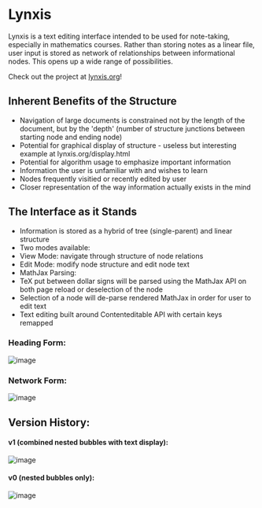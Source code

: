 # Lynxis
Lynxis is a text editing interface intended to be used for note-taking, especially in mathematics courses. Rather than storing notes as a linear file, user input is stored as network of relationships between informational nodes. This opens up a wide range of possibilities.

Check out the project at [lynxis.org](http://lynxis.org/)!

## Inherent Benefits of the Structure
* Navigation of large documents is constrained not by the length of the document, but by the 'depth' (number of structure junctions between starting node and ending node)
* Potential for graphical display of structure - useless but interesting example at lynxis.org/display.html
* Potential for algorithm usage to emphasize important information
* Information the user is unfamiliar with and wishes to learn
* Nodes frequently visitied or recently edited by user
* Closer representation of the way information actually exists in the mind

## The Interface as it Stands
* Information is stored as a hybrid of tree (single-parent) and linear structure
* Two modes available:
* View Mode: navigate through structure of node relations
* Edit Mode: modify node structure and edit node text
* MathJax Parsing:
 * TeX put between dollar signs will be parsed using the MathJax API on both page reload or deselection of the node
 * Selection of a node will de-parse rendered MathJax in order for user to edit text
* Text editing built around Contenteditable API with certain keys remapped

### Heading Form:
![image](https://cloud.githubusercontent.com/assets/18433116/17279672/4a8f72e0-572f-11e6-96bd-3398808d9816.png)

### Network Form:
![image](https://cloud.githubusercontent.com/assets/18433116/17275193/07bf4240-56b4-11e6-92fc-cba1c3621349.png)


## Version History:

#### v1 (combined nested bubbles with text display):
![image](https://cloud.githubusercontent.com/assets/18433116/15915487/7b1c0dc0-2d9e-11e6-9036-056657bf7ef9.png)
#### v0 (nested bubbles only):
![image](https://cloud.githubusercontent.com/assets/18433116/15207649/4a486f68-17dc-11e6-83a6-478460995392.png)
